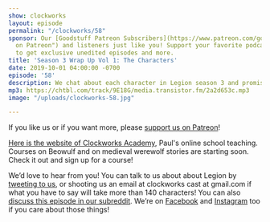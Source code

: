 ```yaml
---
show: clockworks
layout: episode
permalink: "/clockworks/58"
sponsor: Our [Goodstuff Patreon Subscribers](https://www.patreon.com/goodstuff "Goodstuff
  on Patreon") and listeners just like you! Support your favorite podcasts directly
  to get exclusive unedited episodes and more.
title: 'Season 3 Wrap Up Vol 1: The Characters'
date: 2019-10-01 04:00:00 -0700
episode: '58'
description: We chat about each character in Legion season 3 and promise to return with more soon!
mp3: https://chtbl.com/track/9E18G/media.transistor.fm/2a2d653c.mp3
image: "/uploads/clockworks-58.jpg"

---
```

If you like us or if you want more, please [support us on Patreon](https://www.patreon.com/clockworkscast)!  
  
[Here is the website of Clockworks Academy](https://clockworksacademy.com/), Paul's online school teaching. Courses on Beowulf and on medieval werewolf stories are starting soon. Check it out and sign up for a course!

We’d love to hear from you! You can talk to us about about Legion by [tweeting to us](http://www.twitter.com/clockworkscast), or shooting us an email at clockworks cast at gmail.com if what you have to say will take more than 140 characters! You can also [discuss this episode in our subreddit](https://www.reddit.com/r/Goodstuff_fm/). We’re on [Facebook](http://facebook.com/clockworkscast) and [Instagram](https://www.instagram.com/clockworkscast) too if you care about those things!